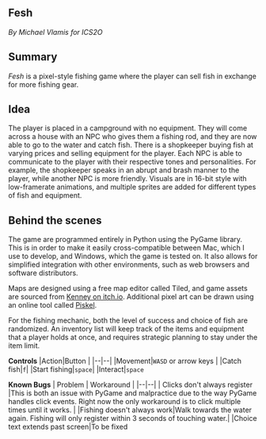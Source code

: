 ## Fesh
*By Michael Vlamis for ICS2O*


## **Summary**

_Fesh_ is a pixel-style fishing game where the player can sell fish in exchange for more fishing gear.


## Idea

The player is placed in a campground with no equipment. They will come across a house with an NPC who gives them a fishing rod, and they are now able to go to the water and catch fish. There is a shopkeeper buying fish at varying prices and selling equipment for the player. Each NPC is able to communicate to the player with their respective tones and personalities. For example, the shopkeeper speaks in an abrupt and brash manner to the player, while another NPC is more friendly. Visuals are in 16-bit style with low-framerate animations, and multiple sprites are added for different types of fish and equipment.


## Behind the scenes

The game are programmed entirely in Python using the PyGame library. This is in order to make it easily cross-compatible between Mac, which I use to develop, and Windows, which the game is tested on. It also allows for simplified integration with other environments, such as web browsers and software distributors. 

Maps are designed using a free map editor called Tiled, and game assets are sourced from [Kenney on itch.io](https://kenney.itch.io). Additional pixel art can be drawn using an online tool called [Piskel](https://www.piskelapp.com). 

For the fishing mechanic, both the level of success and choice of fish are randomized. An inventory list will keep track of the items and equipment that a player holds at once, and requires strategic planning to stay under the item limit. 

**Controls**
|Action|Button  |
|--|--|
|Movement|`WASD` or arrow keys  |
|Catch fish|`f`|
|Start fishing|`space`|
|Interact|`space`



**Known Bugs**
| Problem | Workaround |
|--|--|
| Clicks don't always register |This is both an issue with PyGame and malpractice due to the way PyGame handles click events. Right now the only workaround is to click multiple times until it works.  |
|Fishing doesn't always work|Walk towards the water again. Fishing will only register within 3 seconds of touching water.|
|Choice text extends past screen|To be fixed




